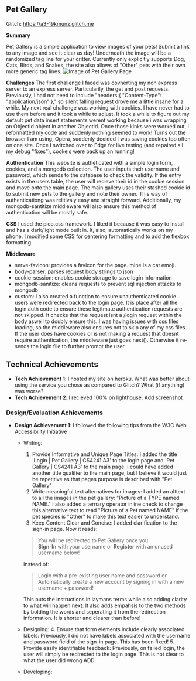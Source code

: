 ## Pet Gallery

Glitch: https://a3-19kmunz.glitch.me

**Summary**

Pet Gallery is a simple application to view images of your pets! Submit a link to any image and see it clear as day! Underneath the image will be a randomized tag line for your critter. Currently only explicitly supports Dog, Cats, Birds, and Snakes, the site also allows of "Other" pets with their own more generic tag lines.
![Image of Pet Gallery Page](https://i.imgur.com/R2tJuxd.png)

**Challenges**
The first challenge I faced was covnerting my non express server to an express server. Particularily, the get and post requests. Previously, I had not need to include "headers:{ "Content-Type": "application/json" }," so silent falling request drove me a little insane for a while. 
My next real challenge was working with cookies. I have never had to use them before and it took a while to adjust. It took a while to figure out my default pet data insert statements werent working because i was wrapping an ObjectId object in another ObjectId. Once those kinks were worked out, I reformatted my code and suddenly nothing seemed to work! Turns out the browser I am using, Opera, suddenly decided I was saving cookies too often on one site. Once I switched over to Edge for live testing (and repaired all my debug "fixes"), cookeis were back up an running!

**Authentication**
This website is autheticated with a simple login form, cookies, and a mongodb collection. The user inputs their username and password, which sends to the database to check the validity. If the entry exists in the users table, the user will recieve their id in the cookie session and move onto the main page. The main gallery uses their stashed cookie id to submit new pets to the gallery and note their owner. This way of authenticationg was relitivaly easy and straight forward. Additionally, my mongodb-santitize middleware will also ensure this method of authentication will be mostly safe.

**CSS**
I used the pico.css framework. I liked it because it was easy to install and has a dark/light mode built in. It, also, automatically works on my phone. I modified some CSS for centering formatting and to add the flexbox formatting.

**Middleware**
- serve-favicon: provides a favicon for the page. mine is a cat emoji.
- body-parser: parses request body strings to json
- cookie-session: enables cookie storage to save login information
- mongodb-sanitize: cleans requests to prevent sql injection attacks to mongodb
- custom: I also created a function to ensure unauthenticated cookie users were redirected back to the login page. It is place after all the login auth code to ensure these legitmate authentication requests are not skipped. It checks that the request isnt a /login request within the body aswell to doubly ensure this. I was having issues with css files loading, so the middleware also ensures not to skip any of my css files. If the user does have cookies or is not making a request that doesnt require authentication, the middleware just goes next(). Otherwise it re-sends the login file to further prompt the user.


## Technical Achievements
- **Tech Achievement 1**: I hosted my site on heroku. What was better about using the service you chose as compared to Glitch? What (if anything) was worse?
- **Tech Achievement 2**: I recieved 100% on lighthouse. Add screenshot

### Design/Evaluation Achievements
- **Design Achievement 1**: I followed the following tips from the W3C Web Accessibility Initiative
  - Writing:
    1. Provide Informative and Unique Page Titles: I added the title 'Login | Pet Gallery | CS4241 A3' to the login page and 'Pet Gallery | CS4241 A3' to the main page. I could have added another title qualifier to the main page, but I believe it would just be repetitive as that pages purpose is described with "Pet Gallery"
    2. Write meaningful text alternatives for images: I added an alttext to all the images in the pet gallery: "Picture of a TYPE named NAME." I also added a ternary operator inline check to change this alternative text to read "Picture of a Pet named NAME" if the pet species is "Other" to make this text easier to understand.
    3. Keep Content Clear and Concise: I added clarification to the sign-in page. Now it reads:
  
      > You will be redirected to Pet Gallery once you <br>
      > <b>Sign-In</b> with your username or <b>Register</b> with an unused username below! 
    
      instead of: 
      
      > Login with a pre-existing user name and password or <br>
      > Automatically create a new account by signing in with a new username + password!
      
      This puts the instructions in laymans terms while also adding clarity to what will happen next. It also adds empahsis to the two methods by bolding the words and seperating it from the redirection information. It is shorter and clearer than before!
  - Designing:
    4. Ensure that form elements include clearly associated labels: Previously, I did not have labels associated with the username and password field of the sign-in page. This has been fixed! 
    5. Provide easily identifiable feedback: Previously, on failed login, the user will simply be redirected to the login page. This is not clear to what the user did wrong ADD 
  - Developing: 